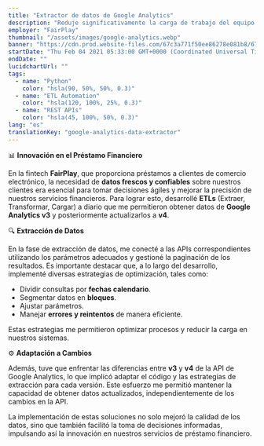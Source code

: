 ```yaml
---
title: "Extractor de datos de Google Analytics"
description: "Reduje significativamente la carga de trabajo del equipo de analítica"
employer: "FairPlay"
thumbnail: "/assets/images/google-analytics.webp"
banner: "https://cdn.prod.website-files.com/67c3a771f50ee86278e081b8/67cbf293d19d256af5e0dccd_67cbd68c8ae8762187bf946d_photo-1551288049-bebda4e38f71.jpeg"
startDate: "Thu Feb 04 2021 05:33:00 GMT+0000 (Coordinated Universal Time)"
endDate: ""
lucidchartUrl: ""
tags:
  - name: "Python"
    color: "hsla(90, 50%, 50%, 0.3)"
  - name: "ETL Automation"
    color: "hsla(120, 100%, 25%, 0.3)"
  - name: "REST APIs"
    color: "hsla(45, 100%, 50%, 0.3)"
lang: "es"
translationKey: "google-analytics-data-extractor"
---
```


📊 **Innovación en el Préstamo Financiero**

En la fintech **FairPlay**, que proporciona préstamos a clientes de comercio electrónico, la necesidad de **datos frescos y confiables** sobre nuestros clientes era esencial para tomar decisiones ágiles y mejorar la precisión de nuestros servicios financieros. Para lograr esto, desarrollé **ETLs** (Extraer, Transformar, Cargar) a diario que me permitieron obtener datos de **Google Analytics v3** y posteriormente actualizarlos a **v4**.

🔍 **Extracción de Datos**

En la fase de extracción de datos, me conecté a las APIs correspondientes utilizando los parámetros adecuados y gestioné la paginación de los resultados. Es importante destacar que, a lo largo del desarrollo, implementé diversas estrategias de optimización, tales como:

- Dividir consultas por **fechas calendario**.
- Segmentar datos en **bloques**.
- Ajustar parámetros.
- Manejar **errores y reintentos** de manera eficiente.

Estas estrategias me permitieron optimizar procesos y reducir la carga en nuestros sistemas.

⚙️ **Adaptación a Cambios**

Además, tuve que enfrentar las diferencias entre **v3** y **v4** de la API de Google Analytics, lo que implicó adaptar el código y las estrategias de extracción para cada versión. Este esfuerzo me permitió mantener la capacidad de obtener datos actualizados, independientemente de los cambios en la API.

La implementación de estas soluciones no solo mejoró la calidad de los datos, sino que también facilitó la toma de decisiones informadas, impulsando así la innovación en nuestros servicios de préstamo financiero.
‍
